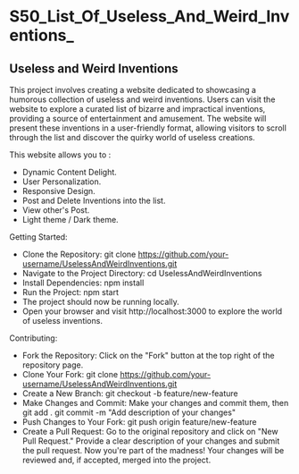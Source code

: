 # S50_List_Of_Useless_And_Weird_Inventions_

## Useless and Weird Inventions

This project involves creating a website dedicated to showcasing a humorous collection of useless and weird inventions. Users can visit the website to explore a curated list of bizarre and impractical inventions, providing a source of entertainment and amusement. The website will present these inventions in a user-friendly format, allowing visitors to scroll through the list and discover the quirky world of useless creations.

This website allows you to :
   - Dynamic Content Delight.
   - User Personalization.
   - Responsive Design.
   - Post and Delete Inventions into the list.
   - View other's Post.
   - Light theme / Dark theme.

Getting Started:
   - Clone the Repository:   git clone https://github.com/your-username/UselessAndWeirdInventions.git
   - Navigate to the Project Directory:   cd UselessAndWeirdInventions
   - Install Dependencies:   npm install
   - Run the Project:   npm start
   - The project should now be running locally. 
   - Open your browser and visit http://localhost:3000 to explore the world of useless inventions.

Contributing: 
   - Fork the Repository:   Click on the "Fork" button at the top right of the repository page.
   - Clone Your Fork:   git clone https://github.com/your-username/UselessAndWeirdInventions.git
   - Create a New Branch:   git checkout -b feature/new-feature
   - Make Changes and Commit:   Make your changes and commit them, then git add .
      git commit -m "Add description of your changes"
   - Push Changes to Your Fork:   git push origin feature/new-feature
   - Create a Pull Request:
   Go to the original repository and click on "New Pull Request."
   Provide a clear description of your changes and submit the pull request.
Now you're part of the madness! Your changes will be reviewed and, if accepted, merged into the project.

